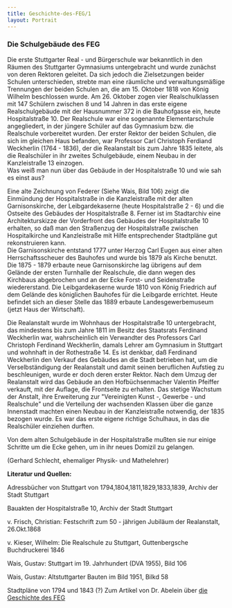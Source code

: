```yaml
---
title: Geschichte-des-FEG/1
layout: Portrait
---
```


<h3>
  Die Schulgebäude des FEG
</h3>

<p>
  Die erste Stuttgarter Real - und Bürgerschule war  bekanntlich in den Räumen des Stuttgarter Gymnasiums untergebracht und  wurde zunächst von deren Rektoren geleitet. Da sich jedoch die  Zielsetzungen beider Schulen unterschieden, strebte man eine räumliche  und verwaltungsmäßige Trennungen der beiden Schulen an, die am 15.  Oktober 1818 von König Wilhelm beschlossen wurde. Am 26. Oktober zogen  vier Realschulklassen mit 147 Schülern zwischen 8 und 14 Jahren in das  erste eigene Realschulgebäude mit der Hausnummer 372 in die Bauhofgasse  ein, heute Hospitalstraße 10. Der Realschule war eine sogenannte  Elementarschule angegliedert, in der jüngere Schüler auf das Gymnasium  bzw. die Realschule vorbereitet wurden. Der erster Rektor der beiden  Schulen, die sich im gleichen Haus befanden, war Professor Carl  Christoph Ferdiand Weckherlin (1764 - 1836), der die Realanstalt bis  zum Jahre 1835 leitete, als die Realschüler in ihr zweites  Schulgebäude, einem Neubau in der Kanzleistraße 13 einzogen.
  <br>
  Was weiß man nun über das Gebäude in der Hospitalstraße 10 und wie sah es einst aus?
</p>
<p>
  Eine alte Zeichnung von Federer (Siehe Wais, Bild 106) zeigt die  Einmündung der Hospitalstraße in die Kanzleistraße mit der alten  Garnisonskirche, der Leibgardekaserne (heute Hospitalstraße 2 - 6) und  die Ostseite des Gebäudes der Hospitalstraße 8. Ferner ist im  Stadtarchiv eine Architekturskizze der Vorderfront des Gebäudes der  Hospitalstraße 10 erhalten, so daß man den Straßenzug der  Hospitalstraße zwischen Hospitalkirche und Kanzleistraße mit Hilfe  entsprechender Stadtpläne gut rekonstruieren kann.
  <br>
  Die Garnisonskirche entstand 1777 unter Herzog Carl Eugen aus einer  alten Herrschaftsscheuer des Bauhofes und wurde bis 1879 als Kirche  benutzt. Die 1875 - 1879 erbaute neue Garnisonskirche lag übrigens auf  dem Gelände der ersten Turnhalle der Realschule, die dann wegen des  Kirchbaus abgebrochen und an der Ecke Forst- und Seidenstraße  wiedererstand. Die Leibgardekaserne wurde 1810 von König Friedrich auf  dem Gelände des königlichen Bauhofes für die Leibgarde errichtet. Heute  befindet sich an dieser Stelle das 1889 erbaute Landesgewerbemuseum  (jetzt Haus der Wirtschaft).
</p>
<p>
  Die Realanstalt wurde im Wohnhaus der Hospitalstraße 10 untergebracht,  das mindestens
  bis zum Jahre 1811 im Besitz des Staatsrats Ferdinand Weckherlin war, wahrscheinlich
  ein Verwandter des Professors Carl Christoph Ferdinand Weckherlin, damals
  Lehrer am Gymnasium in Stuttgart und wohnhaft in der Rothestraße 14. Es ist
  denkbar, daß Ferdinand Weckherlin den Verkauf des Gebäudes an die Stadt
  betrieben hat, um die Verselbständigung der  Realanstalt und damit seinen
  beruflichen Aufstieg zu beschleunigen, wurde er doch deren erster Rektor.
  Nach dem Umzug der Realanstalt wird das Gebäude an den Hofbüchsenmacher
  Valentin Pfeiffer verkauft, mit der Auflage, die Frontseite zu erhalten.
  Das stetige Wachstum der Anstalt, ihre Erweiterung zur "Vereinigten
  Kunst -, Gewerbe - und Realschule" und die Verteilung der wachsenden Klassen über
  die ganze Innenstadt machten einen Neubau in der Kanzleistraße notwendig,
  der 1835 bezogen wurde. Es war das erste eigene richtige Schulhaus, in das
  die Realschüler einziehen durften.
</p>
<p>
  Von dem alten Schulgebäude in der Hospitalstraße mußten sie nur einige  Schritte um die Ecke gehen, um in ihr neues Domizil zu gelangen.
</p>
<p>
  (Gerhard Schlecht, ehemaliger Physik- und Mathelehrer)
</p>
<p>
  <strong>
    Literatur und Quellen:
  </strong>
  <br>
  
  Adressbücher von Stuttgart von 1794,1804,1811,1829,1833,1839, Archiv der Stadt Stuttgart
  <br>
  
  Bauakten der Hospitalstraße 10, Archiv der Stadt Stuttgart
  <br>
  
  v. Frisch, Christian: Festschrift zum 50 - jährigen Jubiläum der Realanstalt, 26.Okt.1868
  <br>
  
  v. Kieser, Wilhelm: Die Realschule zu Stuttgart, Guttenbergsche Buchdruckerei 1846
  <br>
  
  Wais, Gustav: Stuttgart im 19. Jahrhundert (DVA 1955), Bild 106
  <br>
  
  Wais, Gustav: Altstuttgarter Bauten im Bild 1951, Bilkd 58
  <br>
  
  Stadtpläne von 1794 und 1843 (?)
  <i class="fa fa-external-link">
  </i>
  Zum Artikel von Dr. Abelein über 
  <a href="gsab1.html">
    <i class="fa fa-external-link">
    </i>
    die Geschichte
    des FEG
  </a>
</p>



